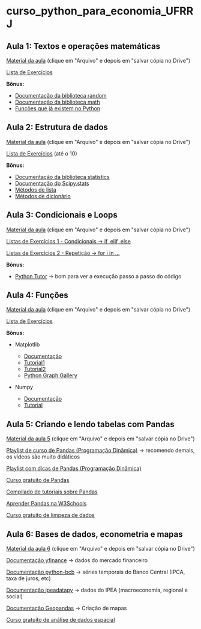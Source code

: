 # curso_python_para_economia_UFRRJ

## Aula 1: Textos e operações matemáticas

[Material da aula](https://colab.research.google.com/drive/14CDpLwlvTv4kb0y1IfjJtg8zd03kxTPl) (clique em "Arquivo" e depois em "salvar cópia no Drive")

[Lista de Exercícios](https://wiki.python.org.br/EstruturaSequencial)

**Bônus:**

- [Documentação da biblioteca random](https://docs.python.org/3/library/random.html)
- [Documentação da biblioteca math](https://docs.python.org/3/library/math.html)
- [Funções que já existem no Python](https://www.w3schools.com/python/python_ref_functions.asp)

## Aula 2: Estrutura de dados

[Material da aula](https://colab.research.google.com/drive/1ixGL9tlrRB13HrLInBHp1s2y-TKC3C8i#scrollTo=-CeFvs81uyB0) (clique em "Arquivo" e depois em "salvar cópia no Drive")

[Lista de Exercícios](https://wiki.python.org.br/ExerciciosListas) (até o 10)

**Bônus:**

- [Documentação da biblioteca statistics](https://docs.python.org/3/library/statistics.html)
- [Documentação do Scipy.stats](https://docs.scipy.org/doc/scipy/reference/stats.html)
- [Métodos de lista](https://www.w3schools.com/python/python_ref_list.asp)
- [Métodos de dicionário](https://www.w3schools.com/python/python_ref_dictionary.asp)

## Aula 3: Condicionais e Loops

[Material da aula](https://colab.research.google.com/drive/1CSOODWnVRGERSIKuyU3rEVV50y7_JK40#scrollTo=sC550iqh2oX9) (clique em "Arquivo" e depois em "salvar cópia no Drive")

[Listas de Exercícios 1 - Condicionais -> if, elif, else](https://wiki.python.org.br/EstruturaDeDecisao)

[Listas de Exercícios 2 - Repetição -> for i in ...](https://wiki.python.org.br/EstruturaDeRepeticao)

**Bônus:**
- [Python Tutor](https://pythontutor.com/) -> bom para ver a execução passo a passo do código

## Aula 4: Funções

[Material da aula](https://colab.research.google.com/drive/1UOrlNmgHOKN8bJjz17-sQq3xgSt7SB2J) (clique em "Arquivo" e depois em "salvar cópia no Drive")

[Lista de Exercícios](https://wiki.python.org.br/ExerciciosFuncoes)

**Bônus:**
- Matplotlib
  - [Documentação](https://matplotlib.org/stable/tutorials/introductory/quick_start.html)
  - [Tutorial1](https://gepac.github.io/2019-05-17-intro-matplotlib/)
  - [Tutorial2](https://www.w3schools.com/python/matplotlib_intro.asp)
  - [Python Graph Gallery](https://www.python-graph-gallery.com/)

- Numpy
  - [Documentação](https://numpy.org/doc/stable/user/absolute_beginners.html)
  - [Tutorial](https://www.w3schools.com/python/numpy/default.asp)

## Aula 5: Criando e lendo tabelas com Pandas

[Material da aula 5](https://colab.research.google.com/drive/1H8obH1RAczWWk8gMm4H0bYsme7OQWa7u) (clique em "Arquivo" e depois em "salvar cópia no Drive")

[Playlist de curso de Pandas (Programação Dinâmica)](https://www.youtube.com/playlist?list=PL5TJqBvpXQv5N3iV68bGBkea0HjMk98lR) -> recomendo demais, os vídeos são muito didáticos

[Playlist com dicas de Pandas (Programação Dinâmica)](https://www.youtube.com/playlist?list=PL5TJqBvpXQv6SSsEgQrNwpOLTupXPuiMQ)

[Curso gratuito de Pandas](https://www.kaggle.com/learn/pandas)

[Compilado de tutoriais sobre Pandas](https://pandas.pydata.org/pandas-docs/stable/getting_started/tutorials.html)

[Aprender Pandas na W3Schools](https://www.w3schools.com/python/pandas/default.asp)

[Curso gratuito de limpeza de dados](https://www.kaggle.com/learn/data-cleaning)


## Aula 6: Bases de dados, econometria e mapas

[Material da aula 6](https://colab.research.google.com/drive/1ywqxAyBx905TazxS91cy51FCvaqrzX0L) (clique em "Arquivo" e depois em "salvar cópia no Drive")

[Documentação yfinance](https://pypi.org/project/yfinance/) -> dados do mercado financeiro

[Documentação python-bcb](https://pypi.org/project/python-bcb/) -> séries temporais do Banco Central (IPCA, taxa de juros, etc)

[Documentação ipeadatapy](https://github.com/luanborelli/ipeadatapy) -> dados do IPEA (macroeconomia, regional e social)

[Documentação Geopandas](https://geopandas.org/en/stable/docs/user_guide.html) -> Criação de mapas

[Curso gratuito de análise de dados espacial](https://www.kaggle.com/learn/geospatial-analysis)

